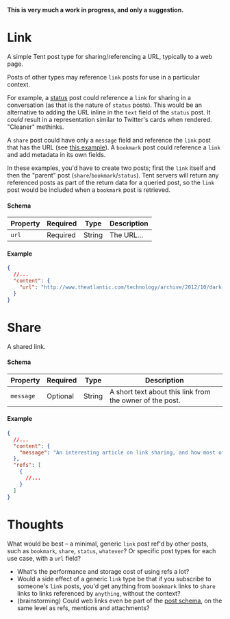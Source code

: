 **This is very much a work in progress, and only a suggestion.**

# Link

A simple Tent post type for sharing/referencing a URL, typically to a web page.

Posts of other types may reference `link` posts for use in a particular context.

For example, a [status](https://tent.io/docs/post-types#status) post could reference a `link` for sharing in a conversation (as that is the nature of `status` posts). This would be an alternative to adding the URL inline in the `text` field of the `status` post. It _could_ result in a representation similar to Twitter's cards when rendered. "Cleaner" methinks.

A `share` post could have only a `message` field and reference the `link` post that has the URL (see [this example](#example-1)). A `bookmark` post could reference a `link` and add metadata in its own fields.

In these examples, you'd have to create two posts; first the `link` itself and then the "parent" post (`share`/`bookmark`/`status`). Tent servers will return any referenced posts as part of the return data for a queried post, so the `link` post would be included when a `bookmark` post is retrieved.

#### Schema

| Property | Required | Type | Description |
| -------- | -------- | ---- | ----------- |
| `url` | Required | String | The URL… |

#### Example

```json
{
  //...
  "content": {
    "url": "http://www.theatlantic.com/technology/archive/2012/10/dark-social-we-have-the-whole-history-of-the-web-wrong/263523/",
  }
}
```

# Share

A shared link.

#### Schema

| Property | Required | Type | Description |
| -------- | -------- | ---- | ----------- |
| `message` | Optional | String | A short text about this link from the owner of the post. |

#### Example

```json
{
  //...
  "content": {
    "message": "An interesting article on link sharing, and how most of it happens outside of the traditional social networks.",
  },
  "refs": [
    {
      //...
    }
  ]
}
```

# Thoughts

What would be best – a minimal, generic `link` post ref'd by other posts, such as `bookmark`, `share`, `status`, `whatever`? Or specific post types for each use case, with a `url` field?

- What's the performance and storage cost of using refs a lot?
- Would a side effect of a generic `link` type be that if you subscribe to someone's `link` posts, you'd get anything from `bookmark` links to `share` links to links referenced by `anything`, without the context?
- (brainstorming) Could web links even be part of the [post schema](https://tent.io/docs/posts#post-schema), on the same level as refs, mentions and attachments?

